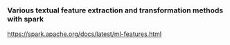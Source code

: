 

### Various textual feature extraction and transformation methods with spark
https://spark.apache.org/docs/latest/ml-features.html
